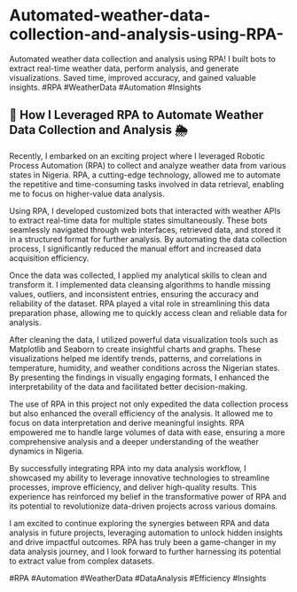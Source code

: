 # Automated-weather-data-collection-and-analysis-using-RPA-
Automated weather data collection and analysis using RPA! I built bots to extract real-time weather data, perform analysis, and generate visualizations. Saved time, improved accuracy, and gained valuable insights. #RPA #WeatherData #Automation #Insights

## 🤖 How I Leveraged RPA to Automate Weather Data Collection and Analysis 🌦️

Recently, I embarked on an exciting project where I leveraged Robotic Process Automation (RPA) to collect and analyze weather data from various states in Nigeria. RPA, a cutting-edge technology, allowed me to automate the repetitive and time-consuming tasks involved in data retrieval, enabling me to focus on higher-value data analysis.

Using RPA, I developed customized bots that interacted with weather APIs to extract real-time data for multiple states simultaneously. These bots seamlessly navigated through web interfaces, retrieved data, and stored it in a structured format for further analysis. By automating the data collection process, I significantly reduced the manual effort and increased data acquisition efficiency.

Once the data was collected, I applied my analytical skills to clean and transform it. I implemented data cleansing algorithms to handle missing values, outliers, and inconsistent entries, ensuring the accuracy and reliability of the dataset. RPA played a vital role in streamlining this data preparation phase, allowing me to quickly access clean and reliable data for analysis.

After cleaning the data, I utilized powerful data visualization tools such as Matplotlib and Seaborn to create insightful charts and graphs. These visualizations helped me identify trends, patterns, and correlations in temperature, humidity, and weather conditions across the Nigerian states. By presenting the findings in visually engaging formats, I enhanced the interpretability of the data and facilitated better decision-making.

The use of RPA in this project not only expedited the data collection process but also enhanced the overall efficiency of the analysis. It allowed me to focus on data interpretation and derive meaningful insights. RPA empowered me to handle large volumes of data with ease, ensuring a more comprehensive analysis and a deeper understanding of the weather dynamics in Nigeria.

By successfully integrating RPA into my data analysis workflow, I showcased my ability to leverage innovative technologies to streamline processes, improve efficiency, and deliver high-quality results. This experience has reinforced my belief in the transformative power of RPA and its potential to revolutionize data-driven projects across various domains.

I am excited to continue exploring the synergies between RPA and data analysis in future projects, leveraging automation to unlock hidden insights and drive impactful outcomes. RPA has truly been a game-changer in my data analysis journey, and I look forward to further harnessing its potential to extract value from complex datasets.

#RPA #Automation #WeatherData #DataAnalysis #Efficiency #Insights


